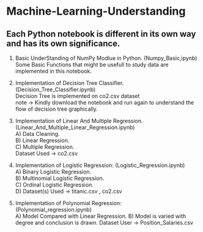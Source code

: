 # Machine-Learning-Understanding

## Each Python notebook is different in its own way and has its own significance. 

1. Basic UnderStanding of NumPy Modlue in Python. (Numpy_Basic,ipynb)</br>
Some Basic Functions that might be usefull to study data are implemented in this notebook. </br>

2. Implementation of Decision Tree Classifier. (Decision_Tree_Classifier.ipynb) </br>
Decision Tree is implemented on co2.csv dataset </br>
note -> Kindly download the notebook and run again to understand the flow of decision tree graphically.

3. Implementation of Linear And Multiple Regression. (Linear_And_Multiple_Linear_Regression.ipynb)</br>
    A) Data Cleaning. </br>
    B) Linear Regression. </br>
    C) Multiple Regression. </br>
  Dataset Used -> co2.csv </br>
  
  4. Implementation of Logistic Regression: (Logistic_Regression.ipynb) </br>
    A) Binary Logistic Regression. </br>
    B) Multinomial Logistic Regression. </br>
    C) Ordinal Logistic Regression. </br>
    D) Dataset(s) Used -> titanic.csv , co2.csv </br>
     
  5. Implementation of Polynomial Regression: (Polynomial_regression.ipynb) </br>
    A) Model Compared with Linear Regression.
    B) Model is varied with degree and conclusion is drawn.
    Dataset User -> Position_Salaries.csv
     


